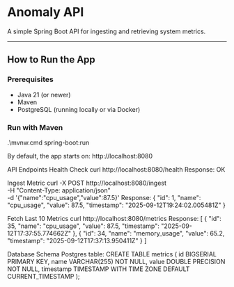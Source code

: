 # Anomaly API

A simple Spring Boot API for ingesting and retrieving system metrics.

---

## How to Run the App

### Prerequisites
- Java 21 (or newer)
- Maven
- PostgreSQL (running locally or via Docker)

### Run with Maven
.\mvnw.cmd spring-boot:run

By default, the app starts on:
http://localhost:8080

API Endpoints
Health Check
curl http://localhost:8080/health
Response:
OK

Ingest Metric
curl -X POST http://localhost:8080/ingest \
  -H "Content-Type: application/json" \
  -d '{"name":"cpu_usage","value":87.5}'
Response:
{
  "id": 1,
  "name": "cpu_usage",
  "value": 87.5,
  "timestamp": "2025-09-12T19:24:02.005481Z"
}

Fetch Last 10 Metrics
curl http://localhost:8080/metrics
Response:
[
  {
    "id": 35,
    "name": "cpu_usage",
    "value": 87.5,
    "timestamp": "2025-09-12T17:37:55.774662Z"
  },
  {
    "id": 34,
    "name": "memory_usage",
    "value": 65.2,
    "timestamp": "2025-09-12T17:37:13.950411Z"
  }
]

Database Schema
Postgres table:
CREATE TABLE metrics (
  id BIGSERIAL PRIMARY KEY,
  name VARCHAR(255) NOT NULL,
  value DOUBLE PRECISION NOT NULL,
  timestamp TIMESTAMP WITH TIME ZONE DEFAULT CURRENT_TIMESTAMP
);